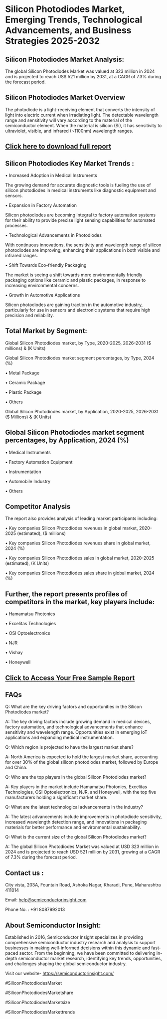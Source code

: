 Silicon Photodiodes Market, Emerging Trends, Technological Advancements, and Business Strategies 2025-2032
=
Silicon Photodiodes Market Analysis:
-
The global Silicon Photodiodes Market was valued at 323 million in 2024 and is projected to reach US$ 521 million by 2031, at a CAGR of 7.3% during the forecast period.

Silicon Photodiodes Market Overview
-
The photodiode is a light-receiving element that converts the intensity of light into electric current when irradiating light. The detectable wavelength range and sensitivity will vary according to the material of the semiconductor element. When the material is silicon (Si), it has sensitivity to ultraviolet, visible, and infrared (~1100nm) wavelength ranges.

[Click here to download full report](https://semiconductorinsight.com/report/silicon-photodiodes-market/)
-
Silicon Photodiodes Key Market Trends  :
-
•	Increased Adoption in Medical Instruments

The growing demand for accurate diagnostic tools is fueling the use of silicon photodiodes in medical instruments like diagnostic equipment and sensors.

•	Expansion in Factory Automation

Silicon photodiodes are becoming integral to factory automation systems for their ability to provide precise light sensing capabilities for automated processes.

•	Technological Advancements in Photodiodes

With continuous innovations, the sensitivity and wavelength range of silicon photodiodes are improving, enhancing their applications in both visible and infrared ranges.

•	Shift Towards Eco-friendly Packaging

The market is seeing a shift towards more environmentally friendly packaging options like ceramic and plastic packages, in response to increasing environmental concerns.

•	Growth in Automotive Applications

Silicon photodiodes are gaining traction in the automotive industry, particularly for use in sensors and electronic systems that require high precision and reliability.

Total Market by Segment:
-
Global Silicon Photodiodes market, by Type, 2020-2025, 2026-2031 ($ millions) & (K Units)

Global Silicon Photodiodes market segment percentages, by Type, 2024 (%)

•	Metal Package

•	Ceramic Package

•	Plastic Package

•	Others

Global Silicon Photodiodes market, by Application, 2020-2025, 2026-2031 ($ Millions) & (K Units)

Global Silicon Photodiodes market segment percentages, by Application, 2024 (%)
-
•	Medical Instruments

•	Factory Automation Equipment

•	Instrumentation

•	Automobile Industry

•	Others

Competitor Analysis
-
The report also provides analysis of leading market participants including:

•	Key companies Silicon Photodiodes revenues in global market, 2020-2025 (estimated), ($ millions)

•	Key companies Silicon Photodiodes revenues share in global market, 2024 (%)

•	Key companies Silicon Photodiodes sales in global market, 2020-2025 (estimated), (K Units)

•	Key companies Silicon Photodiodes sales share in global market, 2024 (%)

Further, the report presents profiles of competitors in the market, key players include:
-
•	Hamamatsu Photonics

•	Excelitas Technologies

•	OSI Optoelectronics

•	NJR

•	Vishay

•	Honeywell

[Click to Access Your Free Sample Report](https://semiconductorinsight.com/report/silicon-photodiodes-market/)
-
FAQs
-
Q: What are the key driving factors and opportunities in the Silicon Photodiodes market?

A: The key driving factors include growing demand in medical devices, factory automation, and technological advancements that enhance sensitivity and wavelength range. Opportunities exist in emerging IoT applications and expanding medical instrumentation.

Q: Which region is projected to have the largest market share?

A: North America is expected to hold the largest market share, accounting for over 30% of the global silicon photodiodes market, followed by Europe and China.

Q: Who are the top players in the global Silicon Photodiodes market?

A: Key players in the market include Hamamatsu Photonics, Excelitas Technologies, OSI Optoelectronics, NJR, and Honeywell, with the top five manufacturers holding a significant market share.

Q: What are the latest technological advancements in the industry?

A: The latest advancements include improvements in photodiode sensitivity, increased wavelength detection range, and innovations in packaging materials for better performance and environmental sustainability.

Q: What is the current size of the global Silicon Photodiodes market?

A: The global Silicon Photodiodes Market was valued at USD 323 million in 2024 and is projected to reach USD 521 million by 2031, growing at a CAGR of 7.3% during the forecast period.

Contact us : 
-
City vista, 203A, Fountain Road, Ashoka Nagar, Kharadi, Pune, Maharashtra 411014

Email: help@semiconductorinsight.com

Phone No. : +91 8087992013

About Semiconductor Insight:
-
Established in 2016, Semiconductor Insight specializes in providing comprehensive semiconductor industry research and analysis to support businesses in making well-informed decisions within this dynamic and fast-paced sector. From the beginning, we have been committed to delivering in-depth semiconductor market research, identifying key trends, opportunities, and challenges shaping the global semiconductor industry.

Visit our website- https://semiconductorinsight.com/

#SiliconPhotodiodesMarket 

#SiliconPhotodiodesMarketshare

#SiliconPhotodiodesMarketsize

#SiliconPhotodiodesMarkettrends 
 
 

